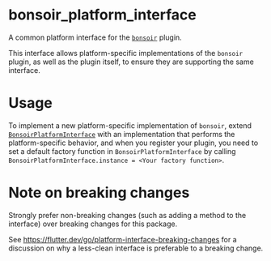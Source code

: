 # bonsoir_platform_interface
  
A common platform interface for the [`bonsoir`](../bonsoir) plugin.

This interface allows platform-specific implementations of the `bonsoir` plugin, as well as the plugin itself, to ensure they are supporting the same interface.

# Usage

To implement a new platform-specific implementation of `bonsoir`, extend [`BonsoirPlatformInterface`](lib/bonsoir_platform_interface.dart) with an implementation that performs the platform-specific behavior, 
and when you register your plugin, you need to set a default factory function in `BonsoirPlatformInterface` by calling `BonsoirPlatformInterface.instance = <Your factory function>`. 


# Note on breaking changes

Strongly prefer non-breaking changes (such as adding a method to the interface) over breaking changes for this package.

See https://flutter.dev/go/platform-interface-breaking-changes for a discussion on why a less-clean interface is preferable to a breaking change.
